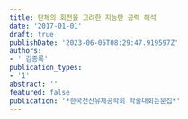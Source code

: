 ```yaml
---
title: 탄체의 회전을 고려한 지능탄 공력 해석
date: '2017-01-01'
draft: true
publishDate: '2023-06-05T08:29:47.919597Z'
authors:
- ' 김종록'
publication_types:
- '1'
abstract: ''
featured: false
publication: '*한국전산유체공학회 학술대회논문집*'
---
```


